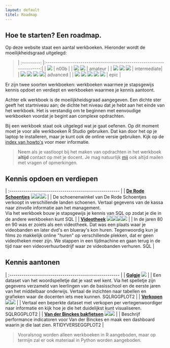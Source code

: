 ```yaml
---
layout: default
titel: Roadmap
---
```


## Hoe te starten? Een roadmap.

Op deze website staat een aantal werkboeken. Hieronder wordt de moeilijkheidsgraad uitgelegd:

> | :---------: |:---------------------------------------------------------------------:|
> | <span> <img class="inline-icon fg-red" src="./assets/svg/star.svg" /></span> | n00b |
> | <span> <img class="inline-icon fg-red" src="./assets/svg/star.svg" /> <img class="inline-icon fg-red" src="./assets/svg/star.svg" /></span> | amateur |
> | <span> <img class="inline-icon fg-red" src="./assets/svg/star.svg" /> <img class="inline-icon fg-red" src="./assets/svg/star.svg" /> <img class="inline-icon fg-red" src="./assets/svg/star.svg" /> </span> | intermediate|
> | <span> <img class="inline-icon fg-red" src="./assets/svg/star.svg" /> <img class="inline-icon fg-red" src="./assets/svg/star.svg" /> <img class="inline-icon fg-red" src="./assets/svg/star.svg" /> <img class="inline-icon fg-red" src="./assets/svg/star.svg" /></span>| advanced |
> | <span> <img class="inline-icon fg-red" src="./assets/svg/star.svg" /> <img class="inline-icon fg-red" src="./assets/svg/star.svg" /> <img class="inline-icon fg-red" src="./assets/svg/star.svg" /> <img class="inline-icon fg-red" src="./assets/svg/star.svg" /> <img class="inline-icon fg-red" src="./assets/svg/star.svg" /></span> | epic |


Er zijn twee soorten werkboeken: werkboeken waarmee je stapsgewijs kennis opdoet en verdiept en werkboeken waarmee je kennis aantoont.

Achter elk werkboek is de moeilijkheidsgraad aangegeven. Een dichte ster geeft het startniveau aan; de dichte het niveau dat je hebt aan het einde van het werkboek. Het is verstandig om te beginnen met eenvoudige werkboeken voordat je begint aan complexe opdrachten.

Bij een werkboek staat ook uitgelegd wat je gaat oefenen. Op dit moment moet je voor alle werkboeken R Studio gebruiken. Dat kan door het op je laptop te installeren, maar je kunt ook de online versie gebruiken. Kijk op de [index van howto's](howto.md) voor meer informatie.

> Neem als je vastloopt bij het maken van opdrachten in het werkboek **altijd** contact op met je docent. Je mag natuurlijk [mij](mailto:k.velthuijs@fontys.nl) ook altijd mailen met vragen of opmerkingen. 

## Kennis opdoen en verdiepen

| :------------------------------------------------------ |
| [**De Rode Schoentjes**](/oefening/de-rode-schoentjes.md) <span> <img class="inline-icon fg-red" src="./assets/svg/star.svg" /><img class="inline-icon fg-red" src="./assets/svg/star-open.svg" /><img class="inline-icon fg-red" src="./assets/svg/star-open.svg" /> </span> |
| De schoenenwinkel van De Rode Schoentjes verkoopt in verschillende landen schoenen. Vertaal gegevens van de kassa naar zinvolle informatie aan het management.<br> Via het werkboek bouw je stapsgewijs je kennis van SQL op zodat je die in de andere werkboeken kunt  <span class="pills"><span class="pill bg-blue">SQL</span></span> |
| [**Videotheek**](/oefening/videotheek.md) <span> <img class="inline-icon fg-red" src="./assets/svg/star.svg" /><img class="inline-icon fg-red" src="./assets/svg/star-open.svg" /><img class="inline-icon fg-red" src="./assets/svg/star-open.svg" /><img class="inline-icon fg-red" src="./assets/svg/star-open.svg" /></span> |
| In de jaren 80 en 90 was er zoiets als een videotheek. Dat was een plaats waar je videobanden en later dvd's en blueray's kon huren. Tegenwoordig kun je films zo makkelijk online "huren" op verschillende plekken, dat er geen videotheken meer zijn. We stappen in een tijdmachine en gaan terug in de tijd naar een videoverhuurbedrijf waar ze videobanden verhuren. <span class="pills"><span class="pill bg-blue">SQL</span></span> |

## Kennis aantonen

| :------------------------------------------------------ |
| [**Galgje**](/oefening/galgje.md) <span><img class="inline-icon fg-red" src="./assets/svg/star.svg" /></span> |
| Een dataset van het woordspelletje dat je vast wel kent. Via het spelletje zijn gegevens verzameld van leerlingen van de basisschool en de eerste jaren van het middelbaar onderwijs. Vertaal de inzichten naar tabellen en grafieken waar de docenten iets mee kunnen. <span class="pills"><span class="pill bg-blue">SQL</span><span class="pill bg-green">R</span><span class="pill bg-green">GGPLOT2</span></span> |
| [**Verkopen**](/oefening/verkopen-visualiseren.md) <span><img class="inline-icon fg-red" src="./assets/svg/star.svg" /><img class="inline-icon fg-red" src="./assets/svg/star.svg" /></span> |
| Vertaal een beperkte dataset met verkopen per vertegenwoordiger naar informatie en kijk hoe je die het duidelijkst kunt visualiseren. <span class="pills"><span class="pill bg-blue">SQL</span><span class="pill bg-green">R</span><span class="pill bg-green">GGPLOT2</span></span> |
| [**Van der Binckes bakfietsen**](/oefening/vanderbinckes.md) <span><img class="inline-icon fg-red" src="./assets/svg/star.svg" /><img class="inline-icon fg-red" src="./assets/svg/star.svg" /></span> |
| Beschrijf performance indicatoren voor Van der Binckes en maak een dashboard waarin je die laat zien. <span class="pills"><span class="pill bg-green">R</span><span class="pill bg-green">TIDYVERSE</span><span class="pill bg-green">GGPLOT2</span></span> |


> Vooralsnog worden alleen werkboeken in R aangeboden, maar op termijn zal er ook materiaal in Python worden aangeboden.
